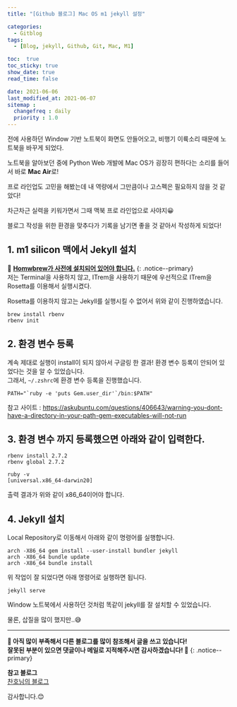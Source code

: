 ```yaml
---
title: "[Github 블로그] Mac OS m1 jekyll 설정"

categories:
  - Gitblog
tags:
  - [Blog, jekyll, Github, Git, Mac, M1]

toc:  true
toc_sticky: true
show_date: true
read_time: false

date: 2021-06-06
last_modified_at: 2021-06-07
sitemap :
  changefreq : daily
  priority : 1.0
---
```

전에 사용하던 Window 기반 노트북이 화면도 안들어오고, 비행기 이륙소리 때문에 노트북을 바꾸게 되었다.  

노트북을 알아보던 중에 Python Web 개발에 Mac OS가 굉장히 편하다는 소리를 들어서 바로 **Mac Air**로!  

프로 라인업도 고민을 해봤는데 내 역량에서 그만큼이나 고스펙은 필요하지 않을 것 같았다!  

차근차근 실력을 키워가면서 그때 맥북 프로 라인업으로 사야지😀  

블로그 작성을 위한 환경을 맞추다가 기록을 남기면 좋을 것 같아서 작성하게 되었다!  

## 1. m1 silicon 맥에서 Jekyll 설치  
📌 **<u>Homwbrew가 사전에 설치되어 있어야 합니다.</u>**
{: .notice--primary}  
저는 Terminal을 사용하지 않고, ITrem을 사용하기 때문에 우선적으로 ITrem을 Rosetta를 이용해서 실행시켰다.  

Rosetta를 이용하지 않고는 Jekyll를 실행시킬 수 없어서 위와 같이 진행하였습니다.  

```
brew install rbenv  
rbenv init  
```  

## 2. 환경 변수 등록  
계속 제대로 실행이 install이 되지 않아서 구글링 한 결과! 환경 변수 등록이 안되어 있었다는 것을 알 수 있었습니다.  
그래서, `~/.zshrc`에 환경 변수 등록을 진행했습니다.  

```
PATH="`ruby -e 'puts Gem.user_dir'`/bin:$PATH"
```

참고 사이트 : <https://askubuntu.com/questions/406643/warning-you-dont-have-a-directory-in-your-path-gem-executables-will-not-run>  

## 3. 환경 변수 까지 등록했으면 아래와 같이 입력한다.  
```
rbenv install 2.7.2  
rbenv global 2.7.2
```

```
ruby -v
[universal.x86_64-darwin20]
```  
출력 결과가 위와 같이 x86_64이어야 합니다.  

## 4. Jekyll 설치  
Local Repository로 이동해서 아래와 같이 명령어를 실행합니다.

```
arch -X86_64 gem install --user-install bundler jekyll
arch -X86_64 bundle update
arch -X86_64 bundle install
```  

위 작업이 잘 되었다면 아래 명령어로 실행하면 됩니다.
```
jekyll serve
```  

Window 노트북에서 사용하던 것처럼 똑같이 jekyll를 잘 설치할 수 있었습니다.  

물론, 삽질을 많이 했지만..😅  

---
**🐢 아직 많이 부족해서 다른 블로그를 많이 참조해서 글을 쓰고 있습니다!<br>잘못된 부분이 있으면 댓글이나 메일로 지적해주시면 감사하겠습니다! 🐢**
{: .notice--primary}   

**참고 블로그**  
[찬호님의 블로그](hhttps://chanho-yoon.github.io/silicon%20mac/m1-jekyll/)  

감사합니다.😊
